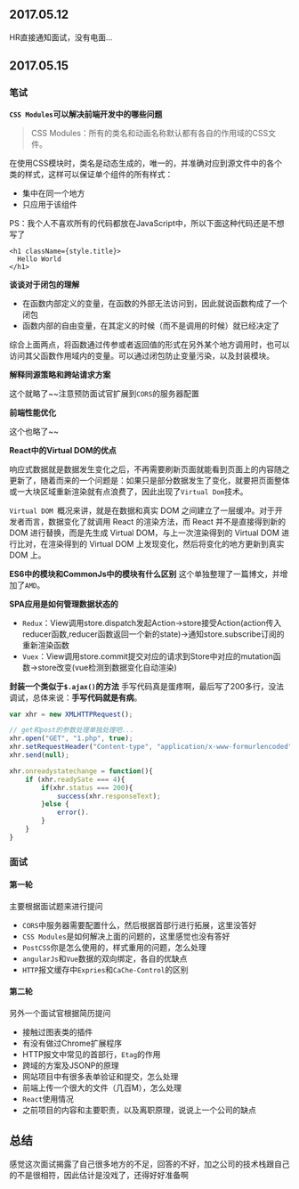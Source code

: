 

## 2017.05.12
HR直接通知面试，没有电面...

## 2017.05.15

### 笔试

__`CSS Modules`可以解决前端开发中的哪些问题__

> CSS Modules：所有的类名和动画名称默认都有各自的作用域的CSS文件。

在使用CSS模块时，类名是动态生成的，唯一的，并准确对应到源文件中的各个类的样式，这样可以保证单个组件的所有样式：

* 集中在同一个地方
* 只应用于该组件




PS：我个人不喜欢所有的代码都放在JavaScript中，所以下面这种代码还是不想写了

    <h1 className={style.title}>
      Hello World
    </h1>


__谈谈对于闭包的理解__

* 在函数内部定义的变量，在函数的外部无法访问到，因此就说函数构成了一个闭包
* 函数内部的自由变量，在其定义的时候（而不是调用的时候）就已经决定了

综合上面两点，将函数通过传参或者返回值的形式在另外某个地方调用时，也可以访问其父函数作用域内的变量。可以通过闭包防止变量污染，以及封装模块。



__解释同源策略和跨站请求方案__

这个就略了~~注意预防面试官扩展到`CORS`的服务器配置



__前端性能优化__

这个也略了~~



__React中的Virtual DOM的优点__

响应式数据就是数据发生变化之后，不再需要刷新页面就能看到页面上的内容随之更新了，随着而来的一个问题是：如果只是部分数据发生了变化，就要把页面整体或一大块区域重新渲染就有点浪费了，因此出现了`Virtual Dom`技术。

`Virtual DOM `概况来讲，就是在数据和真实 DOM 之间建立了一层缓冲。对于开发者而言，数据变化了就调用 React 的渲染方法，而 React 并不是直接得到新的 DOM 进行替换，而是先生成 Virtual DOM，与上一次渲染得到的 Virtual DOM 进行比对，在渲染得到的 Virtual DOM 上发现变化，然后将变化的地方更新到真实 DOM 上。



__ES6中的模块和CommonJs中的模块有什么区别__
这个单独整理了一篇博文，并增加了`AMD`。

__SPA应用是如何管理数据状态的__
* `Redux`：View调用store.dispatch发起Action->store接受Action(action传入reducer函数,reducer函数返回一个新的state)->通知store.subscribe订阅的重新渲染函数
* `Vuex`：View调用store.commit提交对应的请求到Store中对应的mutation函数->store改变(vue检测到数据变化自动渲染)

__封装一个类似于`$.ajax()`的方法__
手写代码真是蛋疼啊，最后写了200多行，没法调试，总体来说：**手写代码就是有病**。
```javascript
var xhr = new XMLHTTPRequest();

// get和post的参数处理单独处理吧...
xhr.open("GET", "1.php", true);
xhr.setRequestHeader("Content-type", "application/x-www-formurlencoded");
xhr.send(null);

xhr.onreadystatechange = function(){
  	if (xhr.readySate === 4){
      	if(xhr.status === 200){
          	success(xhr.responseText);
      	}else {
          	error().
      	}
  	}
}

```




### 面试

#### 第一轮
主要根据面试题来进行提问
* `CORS`中服务器需要配置什么，然后根据首部行进行拓展，这里没答好
* `CSS Modules`是如何解决上面的问题的，这里感觉也没有答好
* `PostCSS`你是怎么使用的，样式重用的问题，怎么处理
* `angularJs`和`Vue`数据的双向绑定，各自的优缺点
* `HTTP`报文缓存中`Expries`和`CaChe-Control`的区别

#### 第二轮
另外一个面试官根据简历提问
* 接触过图表类的插件
* 有没有做过Chrome扩展程序
* HTTP报文中常见的首部行，`Etag`的作用
* 跨域的方案及JSONP的原理
* 网站项目中有很多表单验证和提交，怎么处理
* 前端上传一个很大的文件（几百M），怎么处理
* `React`使用情况
* 之前项目的内容和主要职责，以及离职原理，说说上一个公司的缺点

## 总结
感觉这次面试揭露了自己很多地方的不足，回答的不好，加之公司的技术栈跟自己的不是很相符，因此估计是没戏了，还得好好准备啊